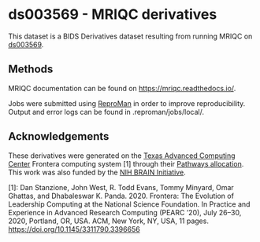 # ds003569 - MRIQC derivatives

This dataset is a BIDS Derivatives dataset resulting from running MRIQC on [ds003569](https://openneuro.org/datasets/ds003569).

## Methods

MRIQC documentation can be found on https://mriqc.readthedocs.io/.

Jobs were submitted using [ReproMan](https://reproman.readthedocs.io/en/latest/) in order to improve reproducibility. Output and error logs can be found in .reproman/jobs/local/.


## Acknowledgements

These derivatives were generated on the [Texas Advanced Computing Center](https://www.tacc.utexas.edu/) Frontera computing system [1] through their [Pathways allocation](https://frontera-portal.tacc.utexas.edu/allocations/). This work was also funded by the [NIH BRAIN Initiative](https://grantome.com/grant/NIH/R24-MH117179-03).

[1]: Dan Stanzione, John West, R. Todd Evans, Tommy Minyard, Omar Ghattas, and Dhabaleswar K. Panda. 2020. Frontera: The Evolution of Leadership Computing at the National Science Foundation. In Practice and Experience in Advanced Research Computing (PEARC ’20), July 26–30, 2020, Portland, OR, USA. ACM, New York, NY, USA, 11 pages. https://doi.org/10.1145/3311790.3396656


